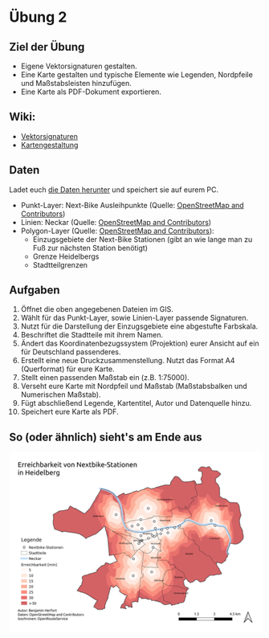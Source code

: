 # Übung 2
## Ziel der Übung
* Eigene Vektorsignaturen gestalten.
* Eine Karte gestalten und typische Elemente wie Legenden, Nordpfeile und Maßstabsleisten hinzufügen.
* Eine Karte als PDF-Dokument exportieren.

## Wiki:
* [Vektorsignaturen](https://courses.gistools.geog.uni-heidelberg.de/giscience/gis-einfuehrung/wikis/qgis-Vektorsignaturen)
* [Kartengestaltung](https://courses.gistools.geog.uni-heidelberg.de/giscience/gis-einfuehrung/wikis/qgis-Kartengestaltung)

## Daten
Ladet euch [die Daten herunter](exercise_02_data.zip) und speichert sie auf eurem PC.

* Punkt-Layer: Next-Bike Ausleihpunkte (Quelle: [OpenStreetMap and Contributors](https://www.openstreetmap.org/#map=6/51.330/10.453))
* Linien: Neckar (Quelle: [OpenStreetMap and Contributors](https://www.openstreetmap.org/#map=6/51.330/10.453))
* Polygon-Layer (Quelle: [OpenStreetMap and Contributors](https://www.openstreetmap.org/#map=6/51.330/10.453)):
  * Einzugsgebiete der Next-Bike Stationen (gibt an wie lange man zu Fuß zur nächsten Station benötigt)
  * Grenze Heidelbergs
  * Stadtteilgrenzen



## Aufgaben
1. Öffnet die oben angegebenen Dateien im GIS.
2. Wählt für das Punkt-Layer, sowie Linien-Layer passende Signaturen.
3. Nutzt für die Darstellung der Einzugsgebiete eine abgestufte Farbskala.
4. Beschriftet die Stadtteile mit ihrem Namen.
5. Ändert das Koordinatenbezugssystem (Projektion) eurer Ansicht auf ein für Deutschland passenderes.
6. Erstellt eine neue Druckzusammenstellung. Nutzt das Format A4 (Querformat) für eure Karte.
7. Stellt einen passenden Maßstab ein (z.B. 1:75000).
8. Verseht eure Karte mit Nordpfeil und Maßstab (Maßstabsbalken und Numerischen Maßstab).
9. Fügt abschließend Legende, Kartentitel, Autor und Datenquelle hinzu.
10. Speichert eure Karte als PDF.


## So (oder ähnlich) sieht's am Ende aus
![](nextbike_map.png)
